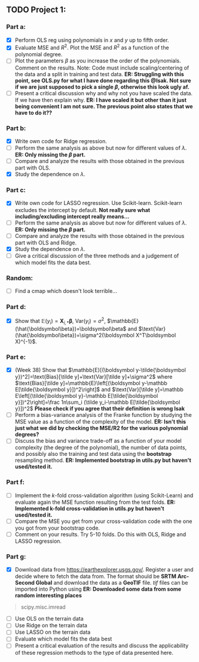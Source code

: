## TODO Project 1:


### Part a:

- [x] Perform OLS reg using polynomials in $x$ and $y$ up to fifth order. 
- [x] Evaluate MSE and $R^2$. Plot the MSE and $R^2$ as a function of the polynomial degree. 
- [ ] Plot the parameters $\beta$ as you increase the order of the polynomials. Comment on the results. Note: Code must include scaling/centering of the data and a split in training and test data. **ER: Struggling with this point, see OLS.py for what I have done regarding this @Isak. Not sure if we are just supposed to pick a single $\beta$, otherwise this look ugly af.**
- [ ] Present a critical discussion why and why not you have scaled the data. If we have then explain why. **ER: I have scaled it but other than it just being convenient I am not sure. The previous point also states that we have to do it??**

### Part b:

- [x] Write own code for Ridge regression.
- [ ] Perform the same analysis as above but now for different values of $\lambda$. **ER: Only missing the $\beta$ part.**
- [ ] Compare and analyze the results with those obtained in the previous part with OLS.
- [x] Study the dependence on $\lambda$.

### Part c:

- [x] Write own code for LASSO regression. Use Scikit-learn. Scikit-learn excludes the intercept by default. **Not really sure what including/excluding intercept really means...**
- [ ] Perform the same analysis as above but now for different values of $\lambda$. **ER: Only missing the $\beta$ part.**
- [ ] Compare and analyze the results with those obtained in the previous part with OLS and Ridge.
- [x] Study the dependence on $\lambda$.
- [ ] Give a critical discussion of the three methods and a judgement of which model fits the data best.

### Random:
- [ ] Find a cmap which doesn't look terrible...

### Part d:

- [x] Show that $\mathbb{E}(y_i)=\boldsymbol X_{i,*}\boldsymbol\beta$, $\text{Var}(y_i)=\sigma^2$, $\mathbb{E}(\hat{\boldsymbol\beta})=\boldsymbol\beta$ and $\text{Var}(\hat{\boldsymbol\beta})=\sigma^2(\boldsymbol X^T\boldsymbol X)^{-1}$.

### Part e:

- [x] (Week 38) Show that $\mathbb{E}[(\boldsymbol y-\tilde{\boldsymbol y})^2]=\text{Bias}[\tilde y]+\text{Var}[\tilde y]+\sigma^2$ where $\text{Bias}[\tilde y]=\mathbb{E}\left[(\boldsymbol y-\mathbb E[\tilde{\boldsymbol y}])^2\right]$ and $\text{Var}[\tilde y]=\mathbb E\left[(\tilde{\boldsymbol y}-\mathbb E[\tilde{\boldsymbol y}])^2\right]=\frac 1n\sum_i (\tilde y_i-\mathbb E[\tilde{\boldsymbol y}])^2$ **Please check if you agree that their definition is wrong Isak**
- [ ] Perform a bias-variance analysis of the Franke function by studying the MSE value as a function of the complexity of the model. **ER: Isn't this just what we did by checking the MSE/R2 for the various polynomial degrees?**
- [ ] Discuss the bias and variance trade-off as a function of your model complexity (the degree of the polynomial), the number of data points, and possibly also the training and test data using the **bootstrap** resampling method. **ER: Implemented bootstrap in utils.py but haven't used/tested it.**

### Part f:

- [ ] Implement the $k$-fold cross-validation algorithm (using Scikit-Learn) and evaluate again the MSE function resulting from the test folds. **ER: Implemented k-fold cross-validation in utils.py but haven't used/tested it.**
- [ ] Compare the MSE you get from your cross-validation code with the one you got from your bootstrap code. 
- [ ] Comment on your results. Try 5-10 folds. Do this with OLS, Ridge and LASSO regression.

### Part g:

- [x] Download data from https://earthexplorer.usgs.gov/. Register a user and decide where to fetch the data from. The format should be **SRTM Arc-Second Global** and download the data as a **GeoTIF** file. *tif* files can be imported into Python using **ER: Downloaded some data from some random interesting places**
> scipy.misc.imread
- [ ] Use OLS on the terrain data
- [ ] Use Ridge on the terrain data
- [ ] Use LASSO on the terrain data
- [ ] Evaluate which model fits the data best
- [ ] Present a critical evaluation of the results and discuss the applicability of these regression methods to the type of data presented here.
